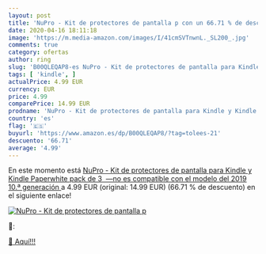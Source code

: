 ```yaml
---
layout: post
title: 'NuPro - Kit de protectores de pantalla p con un 66.71 % de descuento'
date: 2020-04-16 18:11:18
image: 'https://m.media-amazon.com/images/I/41cmSVTnwnL._SL200_.jpg'
comments: true
category: ofertas
author: ring
slug: 'B00QLEQAP8-es NuPro - Kit de protectores de pantalla para Kindle y...'
tags: [ 'kindle', ]
actualPrice: 4.99 EUR
currency: EUR
price: 4.99
comparePrice: 14.99 EUR
prodname: 'NuPro - Kit de protectores de pantalla para Kindle y Kindle Paperwhite  pack de 3  —no es compatible con el modelo del 2019  10.ª generación '
country: 'es'
flag: '🇪🇸'
buyurl: 'https://www.amazon.es/dp/B00QLEQAP8/?tag=tolees-21'
descuento: '66.71'
average: '4.99'
---
```


En este momento está [NuPro - Kit de protectores de pantalla para Kindle y Kindle Paperwhite  pack de 3  —no es compatible con el modelo del 2019  10.ª generación ](https://www.amazon.es/dp/B00QLEQAP8/?tag=tolees-21) a 4.99 EUR (original: 14.99 EUR) (66.71 %  de descuento) en el siguiente enlace!

[![NuPro - Kit de protectores de pantalla p](https://m.media-amazon.com/images/I/41cmSVTnwnL._SL200_.jpg)](https://www.amazon.es/dp/B00QLEQAP8/?tag=tolees-21)

🔎:


[🛒 Aquí!!!](https://www.amazon.es/dp/B00QLEQAP8/?tag=tolees-21)
